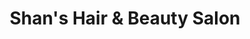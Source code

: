 ---
title: "Shan's Hair & Beauty Salon"
url: /heidelberg/shans-hair-und-beauty-salon/
shop: Kosmetik
---